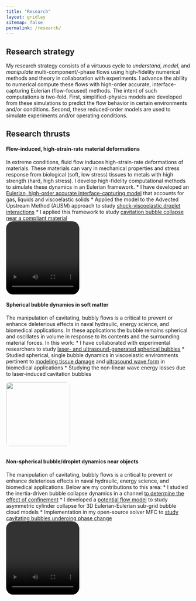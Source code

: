 ```yaml
---
title: "Research"
layout: gridlay
sitemap: false
permalink: /research/
---
```


<!-- <style> -->
<!-- iframe { -->
<!--   height: 100%; -->
<!--   width: 175px !important; -->
<!--   display: inline; -->
<!--   vertical-align:middle; -->
<!--   margin:0px !important; -->
<!--   padding:0px !important; -->
<!--   width: 175px; -->
<!--   display: inline; -->
<!--   vertical-align:middle; -->
<!--   border: 1px solid red; -->
<!-- } -->
<!-- .col-md-3 { -->
<!--   margin:0px !important; -->
<!--   padding:0px !important; -->
<!--   overflow:hidden; -->
<!--   display: table-cell; -->
<!--   text-align:center; -->
<!--   background: white; -->
<!--   width: 175px; -->
<!--   border: 0px solid transparent; -->
<!--   border-radius:20px; -->
<!-- } -->
<!-- </style> -->

<style>
img{
  border-radius: 10px;
}
.col-md-3 {
  margin-top:10px;
  margin-bottom:10px;
  padding:0px;
  display:block;
  overflow:hidden;
  text-align:center;
  display: table-cell;
  background: white;
  border-radius: 20px;
  height: auto;
  <!-- border: 1px solid black; -->
}
iframe {
  margin:0;
  padding:0;
  width: 175px;
  display: inline;
  vertical-align: middle;
}
</style>

  <!-- border: 5px solid red; -->
  <!-- margin-bottom:5px; -->
  <!-- margin-left:5px; -->
  <!-- float: none; -->

## Research strategy

My research strategy consists of a virtuous cycle to 
<i>understand</i>, <i>model</i>, and <i>manipulate</i>
multi-component/-phase flows using high-fidelity 
numerical methods and theory in collaboration with 
experiments. I advance the ability to numerical compute 
these flows with high-order accurate, 
interface-capturing Eulerian (flow-focused) methods. 
The intent of such computations is two-fold. First, 
simplified-physics models are developed from these 
simulations to predict the flow behavior in certain 
environments and/or conditions. Second, these reduced-order 
models are used to simulate experiments and/or operating conditions.

## Research thrusts

<div class="jumbotron">
<div class="row align-items-end">
<div class="col-md-9 col-sm-12">

<h4>Flow-induced, high-strain-rate material deformations</h4>
In extreme conditions, fluid flow induces high-strain-rate 
deformations of materials. These materials can vary in mechanical 
properties and stress response from biological (soft, low stress) 
tissues to metals with high strength (hard, high stress). 
I develop high-fidelity computational methods to simulate these 
dynamics in an Eulerian framework.
* I have developed an <a href="{{ site.url }}{{ site.baseurl }}/papers/rodriguez-JCP-19.pdf" target="_blank">Eulerian, high-order accurate interface-capturing model</a>
that accounts for gas, liquids and viscoelastic solids
* Applied the model to the Advected Upstream Method (AUSM) approach to study <a href="{{ site.url }}{{ site.baseurl }}/papers/rodriguez-shockwaves-19.pdf" target="_blank">shock-viscoelastic droplet interactions</a>
* I applied this framework to study <a href="{{ site.url }}{{ site.baseurl }}/papers/rodriguez-thesis-18.pdf" target="_blank">cavitation bubble collapse near a compliant material</a>
</div>

<div class="col-md-3 col-sm-12" style="background-color:transparent;">
<video width="200px" height="200px" autoplay loop>
 <source src="{{site.url}}{{site.baseurl}}/images/videos/sic_layer.mp4" type="video/mp4">
</video>
</div>
</div>
</div>

<div class="jumbotron">
<div class="row align-items-end">
<div class="col-md-9 col-sm-12">
 <h4>Spherical bubble dynamics in soft matter</h4>
The manipulation of cavitating, bubbly flows is a critical 
to prevent or enhance deleterious effects in naval hydraulic, 
energy science, and biomedical applications. In these applications
the bubble remains spherical and oscillates in volume in response
to its contents and the surrounding material forces. In this work: 
* I have collaborated with experimental researchers to study <a href="{{ site.url }}{{ site.baseurl }}/papers/wilson-PRE-19.pdf" target="_blank">laser- and ultrasound-generated spherical bubbles</a>
* Studied spherical, single bubble dynamics in viscoelastic environments pertinent to <a href="{{ site.url }}{{ site.baseurl }}/papers/mancia-pmb-19.pdf" target="_blank">modeling tissue damage</a> and <a href="{{ site.url }}{{ site.baseurl }}/papers/mancia-pmb-20.pdf" target="_blank">ultrasound wave form</a> in biomedical applications
* Studying the non-linear wave energy losses due to laser-induced cavitation bubbles
</div>
  <div class="col-md-3 col-sm-12" style="background-color:transparent">
   <p><img src="{{site.url}}{{site.baseurl}}/images/pubpic/pmb2019.png" width="175px" /></p>
   </div>
  </div>
</div>

<div class="jumbotron">
<div class="row align-items-end">
<div class="col-md-9 col-sm-12">
 <h4>Non-spherical bubble/droplet dynamics near objects</h4>
The manipulation of cavitating, bubbly flows is a critical 
to prevent or enhance deleterious effects in naval hydraulic, 
energy science, and biomedical applications. Below are 
my contributions to this area:
* I studied the inertia-driven bubble collapse dynamics in a channel <a href="{{ site.url }}{{ site.baseurl }}/papers/rodriguez-JCP-19.pdf" target="_blank">to determine the effect of confinement</a>
* I developed a <a href="{{ site.url }}{{ site.baseurl }}/papers/rodriguez-JCP-19.pdf" target="_blank">potential flow model</a> to study asymmetric cylinder collapse for 3D Eulerian-Eulerian sub-grid bubble cloud models
* Implementation in my open-source solver MFC to <a href="{{ site.url }}{{ site.baseurl }}/papers/rodriguez-thesis-18.pdf" target="_blank">study cavitating bubbles underoing phase change</a>
</div>

<div class="col-md-3 col-sm-12" style="background-color:transparent;">
<video width="200px" height="200px" autoplay loop>
 <source src="{{site.url}}{{site.baseurl}}/images/videos/droplet_wall.mp4" type="video/mp4">
</video>
</div>
</div>
</div>



